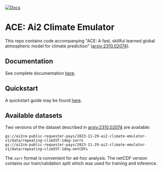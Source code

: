 [![Docs](https://readthedocs.org/projects/ai2-climate-emulator/badge/?version=latest)](https://ai2-climate-emulator.readthedocs.io/en/latest/)

# ACE: Ai2 Climate Emulator
This repo contains code accompanying "ACE: A fast, skillful learned global atmospheric model for climate prediction" ([arxiv:2310.02074](https://arxiv.org/abs/2310.02074)).

## Documentation

See complete documentation [here](https://ai2-climate-emulator.readthedocs.io/en/latest/).

## Quickstart

A quickstart guide may be found [here](https://ai2-climate-emulator.readthedocs.io/en/latest/quickstart.html).

## Available datasets
Two versions of the dataset described in [arxiv:2310.02074](https://arxiv.org/abs/2310.02074)
are available:
```
gs://ai2cm-public-requester-pays/2023-11-29-ai2-climate-emulator-v1/data/repeating-climSST-1deg-zarrs
gs://ai2cm-public-requester-pays/2023-11-29-ai2-climate-emulator-v1/data/repeating-climSST-1deg-netCDFs
```
The `zarr` format is convenient for ad-hoc analysis. The netCDF version contains our
train/validation split which was used for training and inference.
